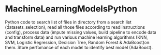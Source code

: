 # MachineLearningModelsPython

Python code to search list of files in directory from a search list (datasets_selection), read all those files according to read instructions (config), process
data (impute missing values, build pipeline to encode data and transform data) and run various machine learning algorithms (KNN, SVM, Logistic Regression, Decision Tree,
Random Forest & AdaBoost)on them. Store perfomance of each model to identify best model (AdaBoost). 
